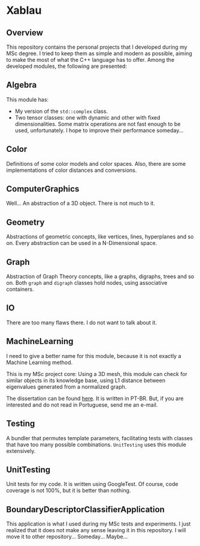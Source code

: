 # Xablau
## Overview
This repository contains the personal projects that I developed during my MSc degree. I tried to keep them as simple and modern as possible, aiming to make the most of what the C++ language has to offer. Among the developed modules, the following are presented:

## Algebra
This module has:
* My version of the `std::complex` class.
* Two tensor classes: one with dynamic and other with fixed dimensionalities. Some matrix operations are not fast enough to be used, unfortunately. I hope to improve their performance someday...

## Color
Definitions of some color models and color spaces. Also, there are some implementations of color distances and conversions.

## ComputerGraphics
Well... An abstraction of a 3D object. There is not much to it.

## Geometry
Abstractions of geometric concepts, like vertices, lines, hyperplanes and so on. Every abstraction can be used in a N-Dimensional space.

## Graph
Abstraction of Graph Theory concepts, like a graphs, digraphs, trees and so on. Both `graph` and `digraph` classes hold nodes, using associative containers.

## IO
There are too many flaws there. I do not want to talk about it.

## MachineLearning
I need to give a better name for this module, because it is not exactly a Machine Learning method.

This is my MSc project core: Using a 3D mesh, this module can check for similar objects in its knowledge base, using L1 distance between eigenvalues generated from a normalized graph.

The dissertation can be found [here](https://www.teses.usp.br/teses/disponiveis/55/55134/tde-05092023-090640/en.php). It is written in PT-BR. But, if you are interested and do not read in Portuguese, send me an e-mail.

## Testing
A bundler that permutes template parameters, facilitating tests with classes that have too many possible combinations. `UnitTesting` uses this module extensively.

## UnitTesting
Unit tests for my code. It is written using GoogleTest. Of course, code coverage is not 100%, but it is better than nothing.

## BoundaryDescriptorClassifierApplication
This application is what I used during my MSc tests and experiments. I just realized that it does not make any sense leaving it in this repository. I will move it to other repository... Someday... Maybe...